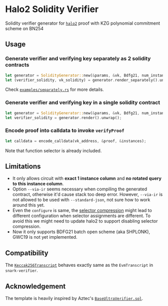 # Halo2 Solidity Verifier

Solidity verifier generator for [`halo2`](http://github.com/privacy-scaling-explorations/halo2) proof with KZG polynomial commitment scheme on BN254

## Usage

### Generate verifier and verifying key separately as 2 solidity contracts

```rust
let generator = SolidityGenerator::new(&params, &vk, Bdfg21, num_instances);
let (verifier_solidity, vk_solidity) = generator.render_separately().unwrap();
```

Check [`examples/separately.rs`](./examples/separately.rs) for more details.

### Generate verifier and verifying key in a single solidity contract

```rust
let generator = SolidityGenerator::new(&params, &vk, Bdfg21, num_instances);
let verifier_solidity = generator.render().unwrap();
```

### Encode proof into calldata to invoke `verifyProof`

```rust
let calldata = encode_calldata(vk_address, &proof, &instances);
```

Note that function selector is already included.

## Limitations

- It only allows circuit with **exact 1 instance column** and **no rotated query to this instance column**.
- Option `--via-ir` seems necessary when compiling the generated contract, otherwise it'd cause stack too deep error. However, `--via-ir` is not allowed to be used with `--standard-json`, not sure how to work around this yet.
- Even the `configure` is same, the [selector compression](https://github.com/privacy-scaling-explorations/halo2/blob/7a2165617195d8baa422ca7b2b364cef02380390/halo2_proofs/src/plonk/circuit/compress_selectors.rs#L51) might lead to different configuration when selector assignments are different. To avoid this we might need to update halo2 to support disabling selector compression.
- Now it only supports BDFG21 batch open scheme (aka SHPLONK), GWC19 is not yet implemented.

## Compatibility

The [`Keccak256Transcript`](./src/transcript.rs#L19) behaves exactly same as the `EvmTranscript` in `snark-verifier`.

## Acknowledgement

The template is heavily inspired by Aztec's [`BaseUltraVerifier.sol`](https://github.com/AztecProtocol/barretenberg/blob/4c456a2b196282160fd69bead6a1cea85289af37/sol/src/ultra/BaseUltraVerifier.sol).
